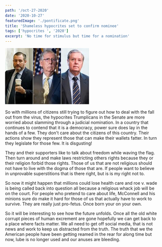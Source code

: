 ```yaml
---
path: '/oct-27-2020'
date: '2020-10-27'
featuredImage: './pontificate.png'
title: 'Shameless hypocrites set to confirm nominee'
tags: ['hypocrites ', '2020']
excerpt: 'No time for stimulus but time for a nomination'
---
```

 
![image from rollingstone.com](./hypocrites.jpeg)
 
So with millions of citizens still trying to figure out how to deal with the fall out from the virus, the hypocrites Trumplicans in the Senate are more worried about slamming through a judicial nomination. In a country that continues to contend that it is a democracy, power sure does lay in the hands of a few. They don't care about the citizens of this country. Their actions show they represent those that can make their wallets fatter. In turn they legislate for those few. It is disgusting!

They and their supporters like to talk about freedom while waving the flag. Then turn around and make laws restricting others rights because they or their religion forbid those rights. Those of us that are not religious should not have to live with the dogma of those that are. If people want to believe in unprovable superstitions that is there right, but is is my right not to. 

So now it might happen that millions could lose health care and roe v. wade is being called back into question all because a religious whack job will be on the court. For people who pretend to care about life, McConnell and his minions sure do make it hard for those of us that actually have to work to survive. They are really just pro-fetus. Once born your on your own.

So it will be interesting to see how the future unfolds. Once all the old white corrupt pieces of human excrement are gone hopefully we can get back to a place where facts matter. We all need to get off social media, that is not news and work to keep us distracted from the truth. The truth that we the American people have been getting reamed in the rear for along time but now, lube is no longer used and our anuses are bleeding. 
 
 